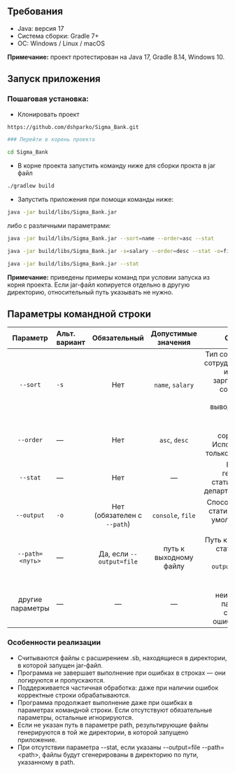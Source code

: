 ## Требования

- Java: версия 17
- Система сборки: Gradle 7+
- ОС: Windows / Linux / macOS

**Примечание:** проект протестирован на Java 17, Gradle 8.14, Windows 10.

## Запуск приложения

### Пошаговая установка:

- Клонировать проект
```bash
https://github.com/dshparko/Sigma_Bank.git

### Перейти в корень проекта

cd Sigma_Bank 
```
- В корне проекта запустить команду ниже для сборки прокта в jar файл

```bash
./gradlew build
```

- Запустить приложения при помощи команды ниже:

```bash
java -jar build/libs/Sigma_Bank.jar
```
либо с различными параметрами:
```bash
java -jar build/libs/Sigma_Bank.jar --sort=name --order=asc --stat

java -jar build/libs/Sigma_Bank.jar -s=salary --order=desc --stat -o=file --path=output/statistics.txt

java -jar build/libs/Sigma_Bank.jar --stat 
```
**Примечание:** приведены примеры команд при условии запуска из корня проекта. Если jar-файл копируется отдельно в другую директорию, относительный путь указывать не нужно.
## Параметры командной строки

|     Параметр     | Альт. вариант |        Обязательный         |  Допустимые значения   |                                                                                     Описание |
|:----------------:|:--------------|:---------------------------:|:----------------------:|---------------------------------------------------------------------------------------------:|
|     `--sort`     | `-s`          |             Нет             |    `name`, `salary`    | Тип сортировки сотрудников: по имени или зарплате. Без сортировки данные выводятся как есть. |
|    `--order`     | —             |             Нет             |     `asc`, `desc`      |                                          Порядок сортировки. Используется только с `--sort`. |
|     `--stat`     | —             |             Нет             |           —            |                                              Включает генерацию статистики по департаментам. |
|    `--output`    | `-o`          | Нет (обязателен с `--path`) |   `console`, `file`    |                                          Способ вывода статистики. По умолчанию — `console`. |
| `--path=<путь>`  | —             |  Да, если `--output=file`   | путь к выходному файлу |                                   Путь к файлу со статистикой. Без `--output=file` — ошибка. |
| другие параметры | —             |              —              |           —            |                                            Любые неизвестные параметры считаются ошибочными. |


### Особенности реализации
- Считываются файлы с расширением .sb, находящиеся в директории, в которой запущен jar-файл. 
- Программа не завершает выполнение при ошибках в строках — они логируются и пропускаются.
- Поддерживается частичная обработка: даже при наличии ошибок корректные строки обрабатываются.
- Программа продолжает выполнение даже при ошибках в параметрах командной строки. Если отсутствуют обязательные параметры, остальные игнорируются.
- Если не указан путь в параметре path, результирующие файлы генерируются в той же директории, в которой запущено приложение.
- При отсутствии параметра --stat, если указаны --output=file --path=\<path>, файлы будут сгенерированы в директорию по пути, указанному в path.

